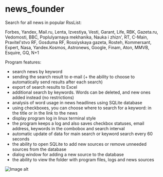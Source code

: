# news_founder
Search for all news in popular RssList:

Forbes, Yandex, Mail.ru, Lenta, Izvestiya, Vesti, Garant, Life, RBK, Gazeta.ru, Vedomosti, BBC, Poplulyarnaya mekhanika, Nauka i zhizn', RT, C-Main, Pravitel'stvo RF, Gosduma RF, Rossiyskaya gazeta, Rosteh, Kommersant, Expert, Nasa, Yandex.Kosmos, Astronews, Google, Finam, Aton, MMVB, Esquire, GQ, N+1

Program features:
- search news by keyword
- sending the search result to e-mail (+ the ability to choose to automatically send results after each search)
- export of search results to Excel
- additional search by keywords. Words can be deleted, and new ones added instead (no restrictions)
- analysis of word usage in news headlines using SQLite database
- using checkboxes, you can choose where to search for a keyword: in the title or in the link to the news
- display program log in linux terminal style
- the program keeps a log and also saves checkbox statuses, email address, keywords in the combobox and search interval
- automatic update of data for main search or keyword search every 60 seconds
- the ability to open SQLite to add new sources or remove unneeded sources from the database
- dialog window for adding a new source to the database
- the ability to view the folder with program files, logs and news sources

![Image alt](https://github.com/mrprogre/news_lite/blob/master/GUI.gif)

